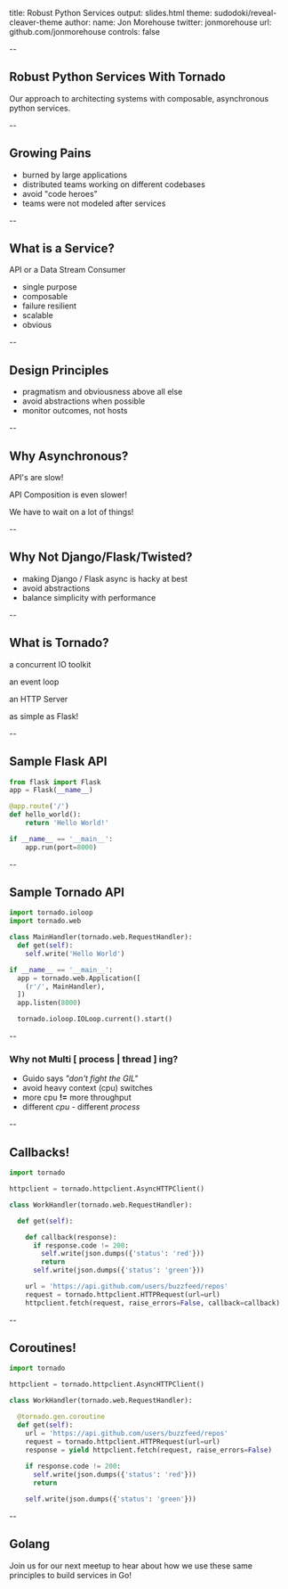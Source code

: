title: Robust Python Services
output: slides.html
theme: sudodoki/reveal-cleaver-theme
author:
  name: Jon Morehouse
  twitter: jonmorehouse
  url: github.com/jonmorehouse
controls: false

--

## Robust Python Services With Tornado

Our approach to architecting systems with composable, asynchronous python services.

--

## Growing Pains

* burned by large applications
* distributed teams working on different codebases
* avoid "code heroes"
* teams were not modeled after services

-- 

## What is a Service?

API or a Data Stream Consumer

* single purpose
* composable
* failure resilient
* scalable
* obvious

--

## Design Principles

* pragmatism and obviousness above all else
* avoid abstractions when possible
* monitor outcomes, not hosts


-- 

## Why Asynchronous?

API's are slow!

API Composition is even slower!

We have to wait on a lot of things!

-- 

## Why Not Django/Flask/Twisted?

* making Django / Flask async is hacky at best
* avoid abstractions
* balance simplicity with performance

--

## What is Tornado?

a concurrent IO toolkit

an event loop

an HTTP Server

as simple as Flask!

-- 

## Sample Flask API

~~~ python
from flask import Flask
app = Flask(__name__)

@app.route('/')
def hello_world():
    return 'Hello World!'

if __name__ == '__main__':
    app.run(port=8000)
~~~

--

## Sample Tornado API

~~~ python
import tornado.ioloop
import tornado.web

class MainHandler(tornado.web.RequestHandler):
  def get(self):
    self.write('Hello World')

if __name__ == '__main__':
  app = tornado.web.Application([
    (r'/', MainHandler),
  ])
  app.listen(8000)

  tornado.ioloop.IOLoop.current().start()
~~~

--

### Why not Multi   **[ process | thread ]**   ing?

* Guido says _"don't fight the GIL"_
* avoid heavy context (cpu) switches
* more cpu **!=** more throughput
* different _cpu_ - different _process_

--

## Callbacks!

~~~ python
import tornado

httpclient = tornado.httpclient.AsyncHTTPClient()

class WorkHandler(tornado.web.RequestHandler):

  def get(self):

    def callback(response):
      if response.code != 200:
        self.write(json.dumps({'status': 'red'}))
        return
      self.write(json.dumps({'status': 'green'})) 

    url = 'https://api.github.com/users/buzzfeed/repos'
    request = tornado.httpclient.HTTPRequest(url=url)
    httpclient.fetch(request, raise_errors=False, callback=callback)

~~~

--

## Coroutines!

~~~ python
import tornado

httpclient = tornado.httpclient.AsyncHTTPClient()

class WorkHandler(tornado.web.RequestHandler):

  @tornado.gen.coroutine
  def get(self):
    url = 'https://api.github.com/users/buzzfeed/repos'
    request = tornado.httpclient.HTTPRequest(url=url)
    response = yield httpclient.fetch(request, raise_errors=False)
    
    if response.code != 200:
      self.write(json.dumps({'status': 'red'}))
      return

    self.write(json.dumps({'status': 'green'}))

~~~

-- 

## Golang

Join us for our next meetup to hear about how we use these same principles to build services in Go!



